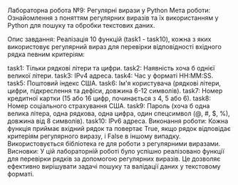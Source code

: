 Лабораторна робота №9: Регулярні вирази у Python
Мета роботи:
Ознайомлення з поняттям регулярних виразів та їх використанням у Python для пошуку та обробки текстових даних.

Опис завдання:
Реалізація 10 функцій (task1 - task10), кожна з яких використовує регулярний вираз для перевірки відповідності вхідного рядка певним критеріям:

task1: Тільки рядкові літери та цифри.
task2: Наявність хоча б однієї великої літери.
task3: IPv4 адреса.
task4: Час у форматі HH:MM:SS.
task5: Поштовий індекс США.
task6: Ім'я користувача (рядкові літери, цифри, підкреслення та дефіси, довжина 6-12 символів).
task7: Номер кредитної картки (15 або 16 цифр, починається з 4, 5 або 6).
task8: Номер соціального страхування США.
task9: Пароль (хоча б одна велика літера, одна рядкова, одна цифра, один спецсимвол (@, #, $, %), довжина від 8 символів).
task10: IPv6 адреса.
Виконання роботи:
Кожна функція приймає вхідний рядок та повертає True, якщо рядок відповідає критеріям регулярного виразу, і False в іншому випадку. Використовується бібліотека re для роботи з регулярними виразами.
Висновки:
У цій лабораторній роботі було успішно реалізовано функції для перевірки рядків за допомогою регулярних виразів. Це дозволяє ефективно вирішувати задачі пошуку та валідації даних у текстовому форматі.
